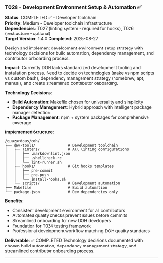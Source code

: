### T028 - Development Environment Setup & Automation ✅

**Status**: COMPLETED ✅ - Developer toolchain  
**Priority**: Medium - Developer toolchain infrastructure  
**Dependencies**: T027 (linting system - required for hooks), T026 (restructure - optional)  
**Target Version**: 1.4.0 **Completed**: 2025-08-27

Design and implement development environment setup strategy with technology decisions for build automation, dependency
management, and contributor onboarding process.

**Impact**: Currently DOH lacks standardized development tooling and installation process. Need to decide on
technologies (make vs npm scripts vs custom bash), dependency management strategy (homebrew, apt, manual), and create
streamlined contributor onboarding.

**Technology Decisions**:

- **Build Automation**: Makefile chosen for universality and simplicity
- **Dependency Management**: Hybrid approach with intelligent package manager detection
- **Package Management**: npm + system packages for comprehensive coverage

**Implemented Structure**:

```text
/quazardous/doh/
├── dev-tools/               # Development toolchain
│   ├── linters/             # All linting configurations
│   │   ├── .markdownlint.json
│   │   ├── .shellcheck.rc
│   │   └── lint-runner.sh
│   ├── hooks/               # Git hooks templates
│   │   ├── pre-commit
│   │   ├── pre-push
│   │   └── install-hooks.sh
│   └── scripts/             # Development automation
├── Makefile                 # Build automation
└── package.json             # Dev dependencies only
```

**Benefits**:

- Consistent development environment for all contributors
- Automated quality checks prevent issues before commits
- Streamlined onboarding for new DOH developers
- Foundation for T024 testing framework
- Professional development workflow matching DOH quality standards

**Deliverable**: ✅ COMPLETED Technology decisions documented with chosen build automation, dependency management
strategy, and streamlined contributor onboarding process.

---
